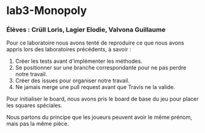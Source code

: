 # lab3-Monopoly
### Élèves : Crüll Loris, Lagier Elodie, Valvona Guillaume


Pour ce laboratoire nous avons tenté de reproduire ce que nous avons appris lors des laboratoires précédents, à savoir : 
1. Créer les tests avant d'implémenter les méthodes.
2. Se positionner sur une branche correspondante pour ne pas perdre notre travail.
3. Créer des issues pour organiser notre travail.
4. Ne jamais merge une pull request avant que Travis ne la valide.

Pour initialiser le board, nous avons pris le board de base du jeu pour placer les squares spéciales. 

Nous partons du principe que les joueurs peuvent avoir le même prénom, mais pas la même pièce. 
